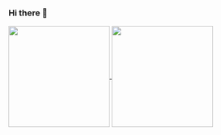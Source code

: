 ### Hi there 👋

<a href="https://github.com/Remyuu/github-readme-stats">
  <img height=200 align="center" src="https://github-readme-stats.vercel.app/api?username=Remyuu&show_icons=true&theme=radical" />
</a>
<a href="https://github.com/Remyuu/convoychat">
  <img height=200 align="center" src="https://github-readme-stats.vercel.app/api/top-langs?username=Remyuu&layout=donut&langs_count=8" />
</a>

<!--
**Remyuu/Remyuu** is a ✨ _special_ ✨ repository because its `README.md` (this file) appears on your GitHub profile.

Here are some ideas to get you started:

- 🔭 I’m currently working on ...
- 🌱 I’m currently learning ...
- 👯 I’m looking to collaborate on ...
- 🤔 I’m looking for help with ...
- 💬 Ask me about ...
- 📫 How to reach me: ...
- 😄 Pronouns: ...
- ⚡ Fun fact: ...
-->
